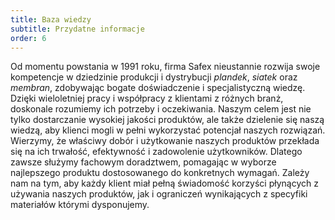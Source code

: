 ```yaml
---
title: Baza wiedzy
subtitle: Przydatne informacje
order: 6
---
```


Od momentu powstania w 1991 roku, firma Safex nieustannie rozwija swoje kompetencje w dziedzinie produkcji i dystrybucji *plandek*, *siatek* oraz *membran*, zdobywając bogate doświadczenie i specjalistyczną wiedzę. Dzięki wieloletniej pracy i współpracy z klientami z różnych branż, doskonale rozumiemy ich potrzeby i oczekiwania. Naszym celem jest nie tylko dostarczanie wysokiej jakości produktów, ale także dzielenie się naszą wiedzą, aby klienci mogli w pełni wykorzystać potencjał naszych rozwiązań. Wierzymy, że właściwy dobór i użytkowanie naszych produktów przekłada się na ich trwałość, efektywność i zadowolenie użytkowników. Dlatego zawsze służymy fachowym doradztwem, pomagając w wyborze najlepszego produktu dostosowanego do konkretnych wymagań. Zależy nam na tym, aby każdy klient miał pełną świadomość korzyści płynących z używania naszych produktów, jak i ograniczeń wynikających z specyfiki materiałów którymi dysponujemy.